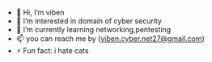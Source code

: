 - 👋 Hi, I’m viben
- 👀 I’m interested in domain of cyber security
- 🌱 I’m currently learning networking,pentesting
- 📫 you can reach me by (viben.cyber.net27@gmail.com)
- ⚡ Fun fact: i hate cats

